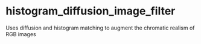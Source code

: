 # histogram_diffusion_image_filter
Uses diffusion and histogram matching to augment the chromatic realism of RGB images
